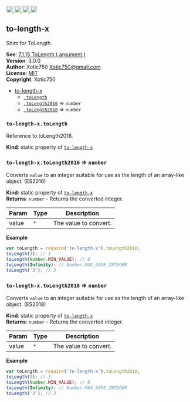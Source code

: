 <a href="https://travis-ci.org/Xotic750/to-length-x"
   title="Travis status">
<img
   src="https://travis-ci.org/Xotic750/to-length-x.svg?branch=master"
   alt="Travis status" height="18"/>
</a>
<a href="https://david-dm.org/Xotic750/to-length-x"
   title="Dependency status">
<img src="https://david-dm.org/Xotic750/to-length-x.svg"
   alt="Dependency status" height="18"/>
</a>
<a href="https://david-dm.org/Xotic750/to-length-x#info=devDependencies"
   title="devDependency status">
<img src="https://david-dm.org/Xotic750/to-length-x/dev-status.svg"
   alt="devDependency status" height="18"/>
</a>
<a href="https://badge.fury.io/js/to-length-x" title="npm version">
<img src="https://badge.fury.io/js/to-length-x.svg"
   alt="npm version" height="18"/>
</a>
<a name="module_to-length-x"></a>

## to-length-x
Shim for ToLength.

**See**: [7.1.15 ToLength ( argument )](http://www.ecma-international.org/ecma-262/6.0/#sec-tolength)  
**Version**: 3.0.0  
**Author**: Xotic750 <Xotic750@gmail.com>  
**License**: [MIT](&lt;https://opensource.org/licenses/MIT&gt;)  
**Copyright**: Xotic750  

* [to-length-x](#module_to-length-x)
    * [`.toLength`](#module_to-length-x.toLength)
    * [`.toLength2016`](#module_to-length-x.toLength2016) ⇒ <code>number</code>
    * [`.toLength2018`](#module_to-length-x.toLength2018) ⇒ <code>number</code>

<a name="module_to-length-x.toLength"></a>

### `to-length-x.toLength`
Reference to toLength2018.

**Kind**: static property of [<code>to-length-x</code>](#module_to-length-x)  
<a name="module_to-length-x.toLength2016"></a>

### `to-length-x.toLength2016` ⇒ <code>number</code>
Converts `value` to an integer suitable for use as the length of an
array-like object. (ES2016)

**Kind**: static property of [<code>to-length-x</code>](#module_to-length-x)  
**Returns**: <code>number</code> - Returns the converted integer.  

| Param | Type | Description |
| --- | --- | --- |
| value | <code>\*</code> | The value to convert. |

**Example**  
```js
var toLength = require('to-length-x').toLength2016;
toLength(3); // 3
toLength(Number.MIN_VALUE); // 0
toLength(Infinity); // Number.MAX_SAFE_INTEGER
toLength('3'); // 3
```
<a name="module_to-length-x.toLength2018"></a>

### `to-length-x.toLength2018` ⇒ <code>number</code>
Converts `value` to an integer suitable for use as the length of an
array-like object. (ES2018)

**Kind**: static property of [<code>to-length-x</code>](#module_to-length-x)  
**Returns**: <code>number</code> - Returns the converted integer.  

| Param | Type | Description |
| --- | --- | --- |
| value | <code>\*</code> | The value to convert. |

**Example**  
```js
var toLength = require('to-length-x').toLength2018;
toLength(3); // 3
toLength(Number.MIN_VALUE); // 0
toLength(Infinity); // Number.MAX_SAFE_INTEGER
toLength('3'); // 3
```

